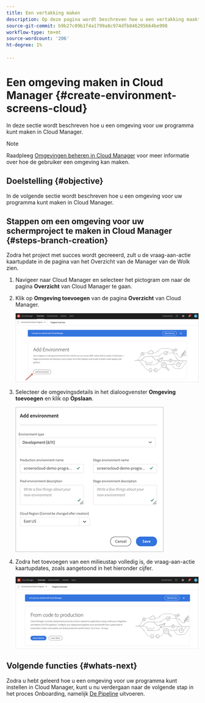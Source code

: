 ```yaml
---
title: Een vertakking maken
description: Op deze pagina wordt beschreven hoe u een vertakking maakt in Cloud Manager for Screens als Cloud Service.
source-git-commit: b9b27c09b1f4a1799a8c974dfb846295664be998
workflow-type: tm+mt
source-wordcount: '206'
ht-degree: 1%

---
```



# Een omgeving maken in Cloud Manager {#create-environment-screens-cloud}

In deze sectie wordt beschreven hoe u een omgeving voor uw programma kunt maken in Cloud Manager.

>[!NOTE]
>Raadpleeg [Omgevingen beheren in Cloud Manager](https://experienceleague.adobe.com/docs/experience-manager-cloud-service/implementing/using-cloud-manager/manage-environments.html?lang=en) voor meer informatie over hoe de gebruiker een omgeving kan maken.

## Doelstelling {#objective}

In de volgende sectie wordt beschreven hoe u een omgeving voor uw programma kunt maken in Cloud Manager.

## Stappen om een omgeving voor uw schermproject te maken in Cloud Manager {#steps-branch-creation}

Zodra het project met succes wordt gecreeerd, zult u de vraag-aan-actie kaartupdate in de pagina van het Overzicht van de Manager van de Wolk zien.

1. Navigeer naar Cloud Manager en selecteer het pictogram om naar de pagina **Overzicht** van Cloud Manager te gaan.

1. Klik op **Omgeving toevoegen** van de pagina **Overzicht** van Cloud Manager.

   ![afbeelding](/help/screens-cloud/assets/onboarding/add-environ1.png)

1. Selecteer de omgevingsdetails in het dialoogvenster **Omgeving toevoegen** en klik op **Opslaan**.

   ![afbeelding](/help/screens-cloud/assets/onboarding/add-environ2.png)

1. Zodra het toevoegen van een milieustap volledig is, de vraag-aan-actie kaartupdates, zoals aangetoond in het hieronder cijfer.

   ![afbeelding](/help/screens-cloud/assets/onboarding/add-environ3a.png)

## Volgende functies {#whats-next}

Zodra u hebt geleerd hoe u een omgeving voor uw programma kunt instellen in Cloud Manager, kunt u nu verdergaan naar de volgende stap in het proces Onboarding, namelijk [De Pipeline](/help/screens-cloud/onboarding-screens-cloud/running-a-pipeline.md) uitvoeren.

